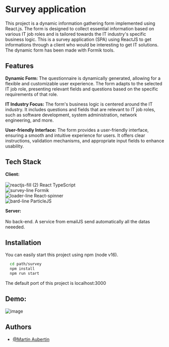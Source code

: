 
#  Survey application 

This project is a dynamic information gathering form implemented using React.js. The form is designed to collect essential information based on various IT job roles and is tailored towards the IT industry's specific business logic.
This is a survey application (SPA) using ReactJS to get informations through a client who would be interesting to get IT solutions. The dynamic form has been made with Formik tools.


## Features 

**Dynamic Form:** The questionnaire is dynamically generated, allowing for a flexible and customizable user experience. The form adapts to the selected IT job role, presenting relevant fields and questions based on the specific requirements of that role.

**IT Industry Focus:** The form's business logic is centered around the IT industry. It includes questions and fields that are relevant to IT job roles, such as software development, system administration, network engineering, and more.

**User-friendly Interface:** The form provides a user-friendly interface, ensuring a smooth and intuitive experience for users. It offers clear instructions, validation mechanisms, and appropriate input fields to enhance usability. 


## Tech Stack

**Client:** <br /> <br /> 
![reactjs-fill (2)](https://github.com/MarthL/survey/assets/49653907/8cd7a90f-022f-47c1-988b-9c3c927ffae0) React TypeScript <br />
![survey-line](https://github.com/MarthL/survey/assets/49653907/68f1565f-594d-4b82-b0d4-d46088770c17) Formik <br />
![loader-line](https://github.com/MarthL/survey/assets/49653907/b9b3272c-c0ff-4485-8dfb-8525cf78dd35) React-spinner <br />
![bard-line](https://github.com/MarthL/survey/assets/49653907/8aba1d65-5120-4ea9-b542-53bf13a5d760) ParticleJS <br />

**Server:** <br /> <br /> 
No back-end. A service from emailJS send automatically all the datas neeeded.

## Installation 

You can easily start this project using npm (node v16).

```bash
  cd path/survey
  npm install
  npm run start
```


The default port of this project is localhost:3000

## Demo:

![image](https://github.com/MarthL/survey/assets/49653907/ed97c373-7803-4059-ba0b-c09f6b18d761)



## Authors

- [@Martin Aubertin](https://github.com/MarthL/)


